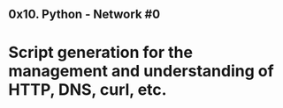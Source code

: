 ## 0x10. Python - Network #0
# Script generation for the management and understanding of HTTP, DNS, curl, etc.

